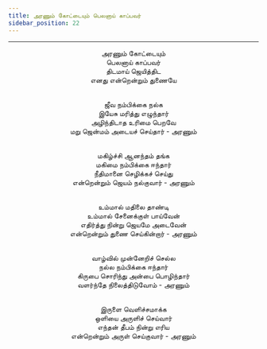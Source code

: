 ```yaml
---
title: அரணும் கோட்டையும் பெலனாய் காப்பவர்
sidebar_position: 22
---
```


---
<center>
அரணும் கோட்டையும்<br/>
பெலனாய் காப்பவர்<br/>
திடமாய் ஜெயித்திட<br/>
எனது என்றென்றும் துணையே<br/><br/>

ஜீவ நம்பிக்கை நல்க<br/>
இயேசு மரித்து எழுந்தார்<br/>
அழிந்திடாத உரிமை பெறவே<br/>
மறு ஜென்மம் அடையச் செய்தார்         - அரணும்<br/><br/>

மகிழ்ச்சி ஆனந்தம் தங்க<br/>
மகிமை நம்பிக்கை ஈந்தார்<br/>
நீதிமானை செழிக்கச் செய்து<br/>
என்றென்றும் ஜெயம் நல்குவார்        - அரணும்<br/><br/>

உம்மால் மதிலை தாண்டி<br/>
உம்மால் சேனைக்குள் பாய்வேன்<br/>
எதிர்த்து நின்று ஜெயமே அடைவேன்<br/>
என்றென்றும் துணை செய்கின்றார்        - அரணும்<br/><br/>

வாழ்வில் முன்னேறிச் செல்ல<br/>
நல்ல நம்பிக்கை ஈந்தார்<br/>
கிருபை சொரிந்து அன்பை பொழிந்தார்<br/>
வளர்ந்தே நிலைத்திடுவோம்        - அரணும்<br/><br/>

இருளை வெளிச்சமாக்க<br/>
ஒளியை அருளிச் செய்வார்<br/>
எந்தன் தீபம் நின்று எரிய<br/>
என்றென்றும் அருள் செய்குவார்        - அரணும்
</center>
